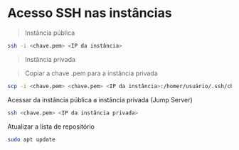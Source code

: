 # Acesso SSH nas instâncias

> Instância pública

```bash
ssh -i <chave.pem> <IP da instância>
```

> Instância privada

> Copiar a chave .pem para a instância privada

```bash
scp -i <chave.pem> <chave.pem> <IP da instância>:/homer/usuário/.ssh/chave.pem
```

Acessar da instância pública a instância privada (Jump Server)

```bash
ssh <chave.pem> <IP da instância privada>
```

Atualizar a lista de repositório 

```bash
sudo apt update
```
